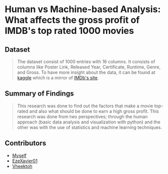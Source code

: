 # Human vs Machine-based Analysis: What affects the gross profit of IMDB's top rated 1000 movies


## Dataset

> The dataset consist of 1000 entries with 16 columns. It consists of columns like Poster Link, Released Year, Certificate, Runtime, Genre, and Gross. To have more insight about the data, it can be found at [kaggle](https://www.kaggle.com/datasets/harshitshankhdhar/imdb-dataset-of-top-1000-movies-and-tv-shows) which is a mirror of [IMDb's site](https://www.imdb.com/search/title/?groups=top_1000&sort=user_rating,desc&count=100&view=advanced).   


## Summary of Findings

> This research was done to find out the factors that make a movie top-rated and also what should be done to earn a high gross profit. This research was done from two perspectives; through the human approach (basic data analysis and visualization with python) and the other was with the use of statistics and machine learning techniques.   

## Contributors
- [Myself](https://github.com/eaverine)
- [EzeXavier01](https://github.com/EzeXavier01)
- [Vheektoh](https://github.com/Vheektoh)
